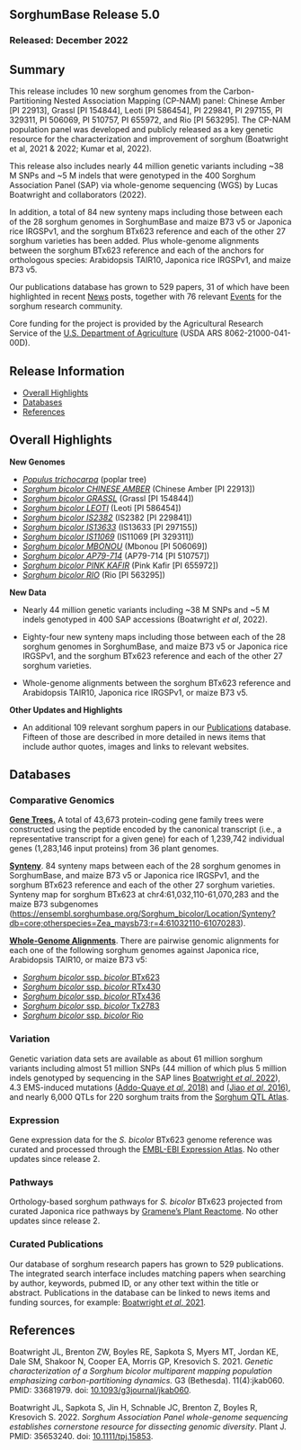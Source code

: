## SorghumBase Release 5.0
### Released: December 2022
## Summary

This release includes 10 new sorghum genomes from the Carbon-Partitioning Nested Association Mapping (CP-NAM) panel: Chinese Amber [PI 22913], Grassl [PI 154844], Leoti [PI 586454], PI 229841, PI 297155, PI 329311, PI 506069, PI 510757, PI 655972, and Rio [PI 563295]. 
The CP-NAM population panel was developed and publicly released as a key genetic resource for the characterization and improvement of sorghum (Boatwright et al, 2021 & 2022; Kumar et al, 2022).

This release also includes nearly 44 million genetic variants including ~38 M SNPs and ~5 M indels that were genotyped in the 400 Sorghum Association Panel (SAP) via whole-genome sequencing (WGS) by Lucas Boatwright and collaborators (2022).

In addition, a total of 84 new synteny maps including those between each of the 28 sorghum genomes in SorghumBase and maize B73 v5 or Japonica rice IRGSPv1, and the sorghum BTx623 reference and each of the other 27 sorghum varieties has been added. 
Plus whole-genome alignments between the sorghum BTx623 reference and each of the anchors for orthologous species: Arabidopsis TAIR10, Japonica rice IRGSPv1, and maize B73 v5.

Our publications database has grown to 529 papers, 31 of which have been highlighted in recent [News](https://www.sorghumbase.org/posts?categories=research-highlights) posts, together with 76 relevant [Events](https://www.sorghumbase.org/events) for the sorghum research community.

Core funding for the project is provided by the Agricultural Research Service of the [U.S. Department of Agriculture](http://www.usda.gov/) (USDA ARS 8062-21000-041-00D).

## Release Information
- [Overall Highlights](#overall-highlights-5)
- [Databases](#databases-5)
- [References](#references-5)

## Overall Highlights

**New Genomes**

- [_Populus trichocarpa_](https://ensembl.sorghumbase.org/Populus_trichocarpa) (poplar tree)
- [_Sorghum bicolor CHINESE AMBER_](https://ensembl.sorghumbase.org/Sorghum_chineseamber) (Chinese Amber [PI 22913])
- [_Sorghum bicolor GRASSL_](https://ensembl.sorghumbase.org/Sorghum_chineseamber) (Grassl [PI 154844])
- [_Sorghum bicolor LEOTI_](https://ensembl.sorghumbase.org/Sorghum_chineseamber) (Leoti [PI 586454])
- [_Sorghum bicolor IS2382_](https://ensembl.sorghumbase.org/Sorghum_chineseamber) (IS2382 [PI 229841])
- [_Sorghum bicolor  IS13633_](https://ensembl.sorghumbase.org/Sorghum_chineseamber) (IS13633 [PI 297155])
- [_Sorghum bicolor IS11069_](https://ensembl.sorghumbase.org/Sorghum_chineseamber) (IS11069 [PI 329311])
- [_Sorghum bicolor MBONOU_](https://ensembl.sorghumbase.org/Sorghum_chineseamber) (Mbonou [PI 506069])
- [_Sorghum bicolor AP79-714_](https://ensembl.sorghumbase.org/Sorghum_chineseamber) (AP79-714 [PI 510757])
- [_Sorghum bicolor PINK KAFIR_](https://ensembl.sorghumbase.org/Sorghum_chineseamber) (Pink Kafir [PI 655972])
- [_Sorghum bicolor RIO_](https://ensembl.sorghumbase.org/Sorghum_chineseamber) (Rio [PI 563295])


**New Data**

- Nearly 44 million genetic variants including ~38 M SNPs and ~5 M indels genotyped in 400 SAP accessions (Boatwright _et al_, 2022).

- Eighty-four new synteny maps including those between each of the 28 sorghum genomes in SorghumBase, and maize B73 v5 or Japonica rice IRGSPv1, and the sorghum BTx623 reference and each of the other 27 sorghum varieties.

- Whole-genome alignments between the sorghum BTx623 reference and Arabidopsis TAIR10, Japonica rice IRGSPv1, or maize B73 v5.

**Other Updates and Highlights**

- An additional 109 relevant sorghum papers in our [Publications](https://www.sorghumbase.org/publications) database. Fifteen of those are described in more detailed in news items that include author quotes, images and links to relevant websites.


## Databases
### Comparative Genomics

[**Gene Trees.**](https://ensembl.sorghumbase.org/prot_tree_stats.html) A total of
43,673 protein-coding gene family trees were constructed using the peptide encoded by
the canonical transcript (i.e., a representative transcript for a given gene) for each
of 1,239,742 individual genes (1,283,146 input proteins) from 36 plant genomes.

[**Synteny**](https://ensembl.sorghumbase.org/compara_analyses.html).
84 synteny maps between each of the 28 sorghum genomes in SorghumBase, and maize B73 v5 or Japonica rice IRGSPv1, and the sorghum BTx623 reference and each of the other 27 sorghum varieties. Synteny map for sorghum BTx623 at chr4:61,032,110-61,070,283 and the maize B73 subgenomes (https://ensembl.sorghumbase.org/Sorghum_bicolor/Location/Synteny?db=core;otherspecies=Zea_maysb73;r=4:61032110-61070283).

[**Whole-Genome Alignments**](https://ensembl.sorghumbase.org/compara_analyses.html).
There are pairwise genomic alignments for each one of the following sorghum genomes against Japonica rice, Arabidopsis TAIR10, or maize B73 v5:

- [_Sorghum bicolor_ ssp. _bicolor_ BTx623](https://ensembl.sorghumbase.org/Sorghum_bicolor/Location/Compara_Alignments/Image?align=1;db=core;otherspecies=Zea_maysb73;r=4:41625307-41663480;time=1668636258419.419)
- [_Sorghum bicolor_ ssp. _bicolor_ RTx430](https://ensembl.sorghumbase.org/sorghum_tx430nano/Location/Compara_Alignments/Image?align=30;db=core;r=Scaffold_2:9298671-9344179)
- [_Sorghum bicolor_ ssp. _bicolor_ RTx436](https://ensembl.sorghumbase.org/sorghum_tx436pac/Location/Compara_Alignments/Image?align=29;db=core;r=4:40945993-40992222)
- [_Sorghum bicolor_ ssp. _bicolor_ Tx2783](https://ensembl.sorghumbase.org/sorghum_tx2783pac/Location/Compara_Alignments/Image?align=28;db=core;r=4:38544936-38590672)
- [_Sorghum bicolor_ ssp. _bicolor_ Rio](https://ensembl.sorghumbase.org/sorghum_rio/Location/Compara_Alignments/Image?align=31;db=core;r=4:37447216-37493025)


### Variation

Genetic variation data sets are available as about 61 million sorghum variants including
almost 51 million SNPs (44 million of which plus 5 million indels genotyped by sequencing
in the SAP lines [Boatwright _et al_, 2022](https://www.sorghumbase.org/post/whole-genome-sequencing-of-400-sorghum-association-panel-sap-accessions-establishes-a-crucial-resource-for-dissecting-genomic-diversity-in-sorghum)), 
4.3 EMS-induced mutations [(Addo-Quaye _et al_, 2018)](https://www.sorghumbase.org/paper/19942) and [(Jiao _et al_, 2016)](https://sorghumbase.org/paper/a-sorghum-mutant-resource-as-an-efficient-platform-for-gene-discovery-in-grasses), 
and nearly 6,000 QTLs for 220 sorghum traits from the [Sorghum QTL Atlas](https://aussorgm.org.au/).

### Expression

Gene expression data for the _S. bicolor_ BTx623 genome reference was curated and
processed through the [EMBL-EBI Expression Atlas](https://www.ebi.ac.uk/gxa/plant/experiments). No other updates since release 2.

### Pathways

Orthology-based sorghum pathways for _S. bicolor_ BTx623 projected from curated Japonica rice pathways by [Gramene’s Plant Reactome](https://plantreactome.gramene.org/). No other updates since release 2.

### Curated Publications

Our database of sorghum research papers has grown to 529 publications. The integrated search interface includes matching papers when searching by author, keywords, pubmed ID, or any other text within the title or abstract. 
Publications in the database can be linked to news items and funding sources, for example: [Boatwright _et al_, 2021](https://www.sorghumbase.org/post/whole-genome-sequencing-of-400-sorghum-association-panel-sap-accessions-establishes-a-crucial-resource-for-dissecting-genomic-diversity-in-sorghum).


## References

Boatwright JL, Brenton ZW, Boyles RE, Sapkota S, Myers MT, Jordan KE, Dale SM, Shakoor N, Cooper EA, Morris GP, Kresovich S. 2021. _Genetic characterization of a Sorghum bicolor multiparent mapping population emphasizing carbon-partitioning dynamics._ G3 (Bethesda). 11(4):jkab060. PMID: 33681979. doi: [10.1093/g3journal/jkab060](https://doi.org/10.1093/g3journal/jkab060). 

Boatwright JL, Sapkota S, Jin H, Schnable JC, Brenton Z, Boyles R, Kresovich S. 2022. _Sorghum Association Panel whole-genome sequencing establishes cornerstone resource for dissecting genomic diversity_. Plant J. PMID: 35653240. 
doi: [10.1111/tpj.15853](https://doi.org/10.1111/tpj.15853).


